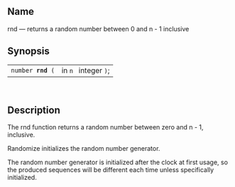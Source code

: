 <div id="fn_rnd" class="refentry">

<div class="titlepage">

</div>

<div class="refnamediv">

## Name

rnd — returns a random number between 0 and n - 1 inclusive

</div>

<div class="refsynopsisdiv">

## Synopsis

<div id="fsyn_rnd" class="funcsynopsis">

|                        |                      |
|------------------------|----------------------|
| `number `**`rnd`**` (` | in `n ` integer `)`; |

<div class="funcprototype-spacer">

 

</div>

</div>

</div>

<div id="desc_15" class="refsect1">

## Description

The rnd function returns a random number between zero and n - 1,
inclusive.

Randomize initializes the random number generator.

The random number generator is initialized after the clock at first
usage, so the produced sequences will be different each time unless
specifically initialized.

</div>

</div>
